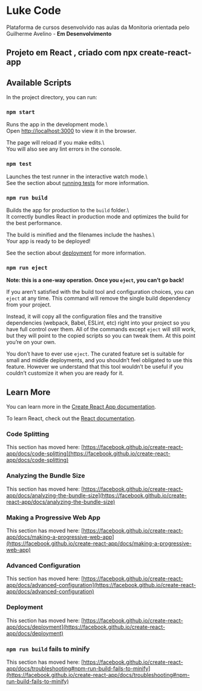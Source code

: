 <h1>Luke Code</h1>

<p>Plataforma de cursos desenvolvido nas aulas da Monitoria orientada pelo Guilherme Avelino - <b>Em Desenvolvimento</b></p>

<h2>Projeto em React , criado com npx create-react-app</h2>

## Available Scripts	

In the project directory, you can run:	

### `npm start`	

Runs the app in the development mode.\	
Open [http://localhost:3000](http://localhost:3000) to view it in the browser.	

The page will reload if you make edits.\	
You will also see any lint errors in the console.	

### `npm test`	

Launches the test runner in the interactive watch mode.\	
See the section about [running tests](https://facebook.github.io/create-react-app/docs/running-tests) for more information.	

### `npm run build`	

Builds the app for production to the `build` folder.\	
It correctly bundles React in production mode and optimizes the build for the best performance.	

The build is minified and the filenames include the hashes.\	
Your app is ready to be deployed!	

See the section about [deployment](https://facebook.github.io/create-react-app/docs/deployment) for more information.	

### `npm run eject`	

**Note: this is a one-way operation. Once you `eject`, you can’t go back!**	

If you aren’t satisfied with the build tool and configuration choices, you can `eject` at any time. This command will remove the single build dependency from your project.	

Instead, it will copy all the configuration files and the transitive dependencies (webpack, Babel, ESLint, etc) right into your project so you have full control over them. All of the commands except `eject` will still work, but they will point to the copied scripts so you can tweak them. At this point you’re on your own.	

You don’t have to ever use `eject`. The curated feature set is suitable for small and middle deployments, and you shouldn’t feel obligated to use this feature. However we understand that this tool wouldn’t be useful if you couldn’t customize it when you are ready for it.	

## Learn More	

You can learn more in the [Create React App documentation](https://facebook.github.io/create-react-app/docs/getting-started).	

To learn React, check out the [React documentation](https://reactjs.org/).	

### Code Splitting	

This section has moved here: [https://facebook.github.io/create-react-app/docs/code-splitting](https://facebook.github.io/create-react-app/docs/code-splitting)	

### Analyzing the Bundle Size	

This section has moved here: [https://facebook.github.io/create-react-app/docs/analyzing-the-bundle-size](https://facebook.github.io/create-react-app/docs/analyzing-the-bundle-size)	

### Making a Progressive Web App	

This section has moved here: [https://facebook.github.io/create-react-app/docs/making-a-progressive-web-app](https://facebook.github.io/create-react-app/docs/making-a-progressive-web-app)	

### Advanced Configuration	

This section has moved here: [https://facebook.github.io/create-react-app/docs/advanced-configuration](https://facebook.github.io/create-react-app/docs/advanced-configuration)	

### Deployment	

This section has moved here: [https://facebook.github.io/create-react-app/docs/deployment](https://facebook.github.io/create-react-app/docs/deployment)	

### `npm run build` fails to minify	

This section has moved here: [https://facebook.github.io/create-react-app/docs/troubleshooting#npm-run-build-fails-to-minify](https://facebook.github.io/create-react-app/docs/troubleshooting#npm-run-build-fails-to-minify)
